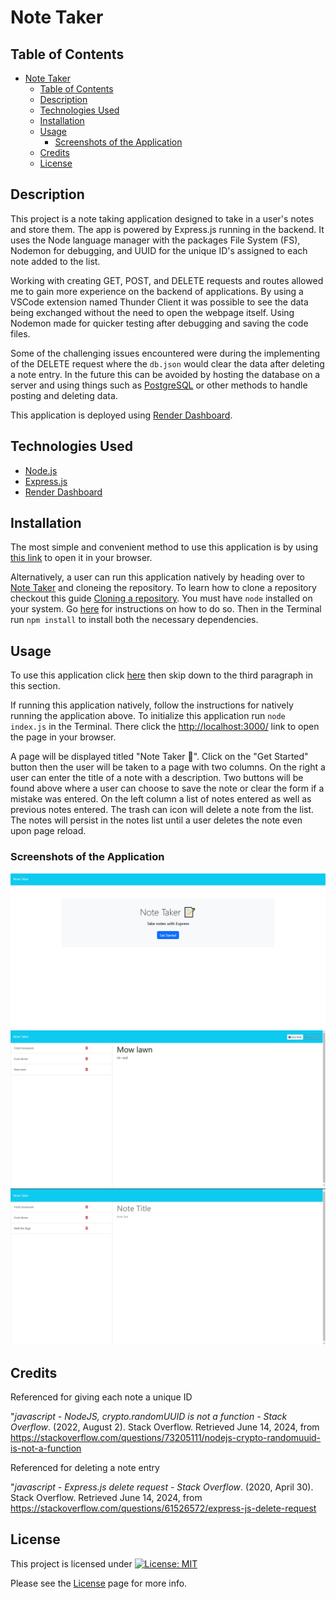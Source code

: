 # Note Taker

## Table of Contents

- [Note Taker](#note-taker)
  - [Table of Contents](#table-of-contents)
  - [Description](#description)
  - [Technologies Used](#technologies-used)
  - [Installation](#installation)
  - [Usage](#usage)
    - [Screenshots of the Application](#screenshots-of-the-application)
  - [Credits](#credits)
  - [License](#license)

## Description

This project is a note taking application designed to take in a user's notes and store them. The app is powered by Express.js running in the backend. It uses the Node language manager with the packages File System (FS), Nodemon for debugging, and UUID for the unique ID's assigned to each note added to the list.

Working with creating GET, POST, and DELETE requests and routes allowed me to gain more experience on the backend of applications. By using a VSCode extension named Thunder Client it was possible to see the data being exchanged without the need to open the webpage itself. Using Nodemon made for quicker testing after debugging and saving the code files.

Some of the challenging issues encountered were during the implementing of the DELETE request where the `db.json` would clear the data after deleting a note entry. In the future this can be avoided by hosting the database on a server and using things such as [PostgreSQL](https://www.postgresql.org/) or other methods to handle posting and deleting data.

This application is deployed using [Render Dashboard](https://dashboard.render.com/).

## Technologies Used

- [Node.js](https://nodejs.org/en)
- [Express.js](https://expressjs.com/)
- [Render Dashboard](https://dashboard.render.com/)
  
## Installation

The most simple and convenient method to use this application is by using [this link](https://note-taker-uhr4.onrender.com/notes) to open it in your browser.

Alternatively, a user can run this application natively by heading over to [Note Taker](https://github.com/EXCervantes/note-taker) and cloneing the repository. To learn how to clone a repository checkout this guide [Cloning a repository](https://docs.github.com/en/repositories/creating-and-managing-repositories/cloning-a-repository). You must have `node` installed on your system. Go [here](https://nodejs.org/en/learn/getting-started/how-to-install-nodejs) for instructions on how to do so. Then in the Terminal run `npm install` to install both the necessary dependencies.

## Usage

To use this application click [here](https://note-taker-uhr4.onrender.com/notes) then skip down to the third paragraph in this section.

If running this application natively, follow the instructions for natively running the application above. To initialize this application run `node index.js` in the Terminal. There click the [http://localhost:3000/](http://localhost:3000/) link to open the page in your browser.

A page will be displayed titled "Note Taker 📝". Click on the "Get Started" button then the user will be taken to a page with two columns. On the right a user can enter the title of a note with a description. Two buttons will be found above where a user can choose to save the note or clear the form if a mistake was entered. On the left column a list of notes entered as well as previous notes entered. The trash can icon will delete a note from the list. The notes will persist in the notes list until a user deletes the note even upon page reload.

### Screenshots of the Application

![Initial Page](images/notetakerscreenshot1.jpg)
![Added Note](images/notetakerscreenshot2.jpg)
![Deleted Note](images/notetakerscreenshot3.jpg)

## Credits

Referenced for giving each note a unique ID

"_javascript - NodeJS, crypto.randomUUID is not a function - Stack Overflow_. (2022, August 2). Stack Overflow. Retrieved June 14, 2024, from https://stackoverflow.com/questions/73205111/nodejs-crypto-randomuuid-is-not-a-function

Referenced for deleting a note entry

"_javascript - Express.js delete request - Stack Overflow_. (2020, April 30). Stack Overflow. Retrieved June 14, 2024, from https://stackoverflow.com/questions/61526572/express-js-delete-request

## License

This project is licensed under [![License: MIT](https://img.shields.io/badge/License-MIT-yellow.svg)](https://opensource.org/licenses/MIT)

Please see the [License](https://opensource.org/licenses/MIT) page for more info.
